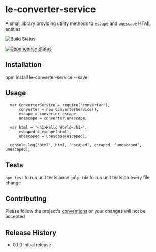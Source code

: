 le-converter-service
=========

A small library providing utility methods to `escape` and `unescape` HTML entities

![Build Status](https://api.travis-ci.org/castle-dev/le-converter-service.svg?branch=develop "Build Status")

[![Dependency Status](https://david-dm.org/castle-dev/le-converter-service.svg)](https://david-dm.org/castle-dev/le-converter-service)

## Installation

  npm install le-converter-service --save

## Usage

```
  var ConverterService = require('converter'),
      converter = new ConverterService(),
      escape = converter.escape,
      unescape = converter.unescape;

  var html = '<h1>Hello World</h1>',
      escaped = escape(html),
      unescaped = unescape(escaped);

  console.log('html', html, 'escaped', escaped, 'unescaped', unescaped);
```

## Tests

  `npm test` to run unit tests once
  `gulp tdd` to run unit tests on every file change

## Contributing

Please follow the project's [conventions](https://github.com/castle-dev/le-converter-service/blob/master/CONTRIBUTING.md) or your changes will not be accepted

## Release History

* 0.1.0 Initial release
